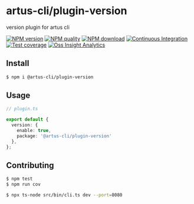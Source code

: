 # artus-cli/plugin-version

version plugin for artus cli

[![NPM version](https://img.shields.io/npm/v/@artus-cli/plugin-version.svg?style=flat-square)](https://npmjs.org/package/@artus-cli/plugin-version)
[![NPM quality](https://img.shields.io/npms-io/final-score/@artus-cli/plugin-version.svg?style=flat-square)](https://npmjs.org/package/@artus-cli/plugin-version)
[![NPM download](https://img.shields.io/npm/dm/@artus-cli/plugin-version.svg?style=flat-square)](https://npmjs.org/package/@artus-cli/plugin-version)
[![Continuous Integration](https://github.com/artus-cli/plugin-version/actions/workflows/ci.yml/badge.svg)](https://github.com/artus-cli/plugin-version/actions/workflows/ci.yml)
[![Test coverage](https://img.shields.io/codecov/c/github/artus-cli/plugin-version.svg?style=flat-square)](https://codecov.io/gh/artus-cli/plugin-version)
[![Oss Insight Analytics](https://img.shields.io/badge/OssInsight-artus--cli%2Fartus--cli-blue.svg?style=flat-square)](https://ossinsight.io/analyze/artus-cli/plugin-version)

## Install

```sh
$ npm i @artus-cli/plugin-version
```

## Usage

```typescript
// plugin.ts

export default {
  version: {
    enable: true,
    package: '@artus-cli/plugin-version'
  },
};
```

## Contributing

```sh
$ npm test
$ npm run cov

$ npx ts-node src/bin/cli.ts dev --port=8080
```
